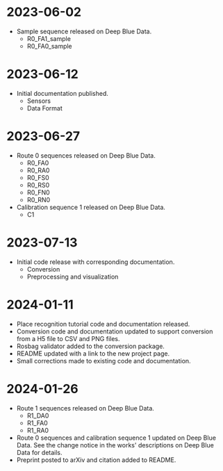 # 2023-06-02

- Sample sequence released on Deep Blue Data.
    - R0_FA1_sample
    - R0_FA0_sample

# 2023-06-12

- Initial documentation published.
    - Sensors
    - Data Format

# 2023-06-27

- Route 0 sequences released on Deep Blue Data.
    - R0_FA0
    - R0_RA0
    - R0_FS0
    - R0_RS0
    - R0_FN0
    - R0_RN0
- Calibration sequence 1 released on Deep Blue Data.
    - C1

# 2023-07-13

- Initial code release with corresponding documentation.
    - Conversion
    - Preprocessing and visualization

# 2024-01-11

- Place recognition tutorial code and documentation released.
- Conversion code and documentation updated to support conversion from a H5 file to CSV and PNG files.
- Rosbag validator added to the conversion package.
- README updated with a link to the new project page.
- Small corrections made to existing code and documentation.

# 2024-01-26

- Route 1 sequences released on Deep Blue Data.
    - R1_DA0
    - R1_FA0
    - R1_RA0
- Route 0 sequences and calibration sequence 1 updated on Deep Blue Data. See the change notice in the works' descriptions on Deep Blue Data for details.
- Preprint posted to arXiv and citation added to README.
